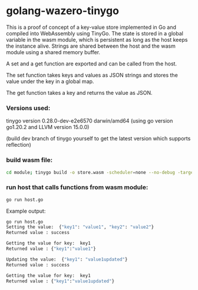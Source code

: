 # golang-wazero-tinygo

This is a proof of concept of a key-value store implemented in Go and compiled into WebAssembly using TinyGo.
The state is stored in a global variable in the wasm module, which is persistent as long as the host keeps the instance alive.
Strings are shared between the host and the wasm module using a shared memory buffer.

A set and a get function are exported and can be called from the host.

The set function takes keys and values as JSON strings and stores the value under the key in a global map.

The get function takes a key and returns the value as JSON.

### Versions used:
tinygo version 0.28.0-dev-e2e6570 darwin/amd64 (using go version go1.20.2 and LLVM version 15.0.0)

(build dev branch of tinygo yourself to get the latest version which supports reflection)

### build wasm file:

```bash
cd module; tinygo build -o store.wasm -scheduler=none --no-debug -target wasi store.go; cd ..
```

### run host that calls functions from wasm module:

```bash
go run host.go
```

Example output:

```bash
go run host.go
Setting the value:  {"key1": "value1", "key2": "value2"}
Returned value : success

Getting the value for key:  key1
Returned value : {"key1":"value1"}

Updating the value:  {"key1": "value1updated"}
Returned value : success

Getting the value for key:  key1
Returned value : {"key1":"value1updated"}

```

